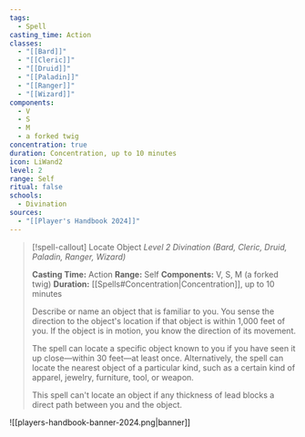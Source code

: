 ```yaml
---
tags:
  - Spell
casting_time: Action
classes:
  - "[[Bard]]"
  - "[[Cleric]]"
  - "[[Druid]]"
  - "[[Paladin]]"
  - "[[Ranger]]"
  - "[[Wizard]]"
components:
  - V
  - S
  - M
  - a forked twig
concentration: true
duration: Concentration, up to 10 minutes
icon: LiWand2
level: 2
range: Self
ritual: false
schools:
  - Divination
sources: 
  - "[[Player's Handbook 2024]]"
---
```

>[!spell-callout] Locate Object
>_Level 2 Divination (Bard, Cleric, Druid, Paladin, Ranger, Wizard)_
>
>**Casting Time:** Action
>**Range:** Self
>**Components:** V, S, M (a forked twig)
>**Duration:** [[Spells#Concentration\|Concentration]], up to 10 minutes
>
>Describe or name an object that is familiar to you. You sense the direction to the object's location if that object is within 1,000 feet of you. If the object is in motion, you know the direction of its movement.
>
>The spell can locate a specific object known to you if you have seen it up close—within 30 feet—at least once. Alternatively, the spell can locate the nearest object of a particular kind, such as a certain kind of apparel, jewelry, furniture, tool, or weapon.
>
>This spell can't locate an object if any thickness of lead blocks a direct path between you and the object.


![[players-handbook-banner-2024.png|banner]]